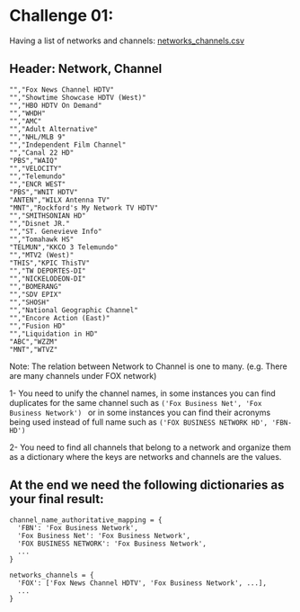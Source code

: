 Challenge 01:
=============

Having a list of networks and channels: [networks_channels.csv](networks_channels.csv)

## Header: Network, Channel
```
"","Fox News Channel HDTV"
"","Showtime Showcase HDTV (West)"
"","HBO HDTV On Demand"
"","WHDH"
"","AMC"
"","Adult Alternative"
"","NHL/MLB 9"
"","Independent Film Channel"
"","Canal 22 HD"
"PBS","WAIQ"
"","VELOCITY"
"","Telemundo"
"","ENCR WEST"
"PBS","WNIT HDTV"
"ANTEN","WILX Antenna TV"
"MNT","Rockford's My Network TV HDTV"
"","SMITHSONIAN HD"
"","Disnet JR."
"","ST. Genevieve Info"
"","Tomahawk HS"
"TELMUN","KKCO 3 Telemundo"
"","MTV2 (West)"
"THIS","KPIC ThisTV"
"","TW DEPORTES-DI"
"","NICKELODEON-DI"
"","BOMERANG"
"","SDV EPIX"
"","SHOSH"
"","National Geographic Channel"
"","Encore Action (East)"
"","Fusion HD"
"","Liquidation in HD"
"ABC","WZZM"
"MNT","WTVZ"
```

Note: The relation between Network to Channel is one to many. (e.g. There are many channels under FOX network)

1- You need to unify the channel names, in some instances you can find duplicates for the same channel such as `('Fox Business Net', 'Fox Business Network') `
or in some instances you can find their acronyms being used instead of full name such as `('FOX BUSINESS NETWORK HD', 'FBN-HD')`

2- You need to find all channels that belong to a network and organize them as a dictionary where the keys are networks and channels are the values.

## At the end we need the following dictionaries as your final result:

```
channel_name_authoritative_mapping = {
  'FBN': 'Fox Business Network',
  'Fox Business Net': 'Fox Business Network',
  'FOX BUSINESS NETWORK': 'Fox Business Network',
  ...
}

networks_channels = {
  'FOX': ['Fox News Channel HDTV', 'Fox Business Network', ...],
  ...
}
```
